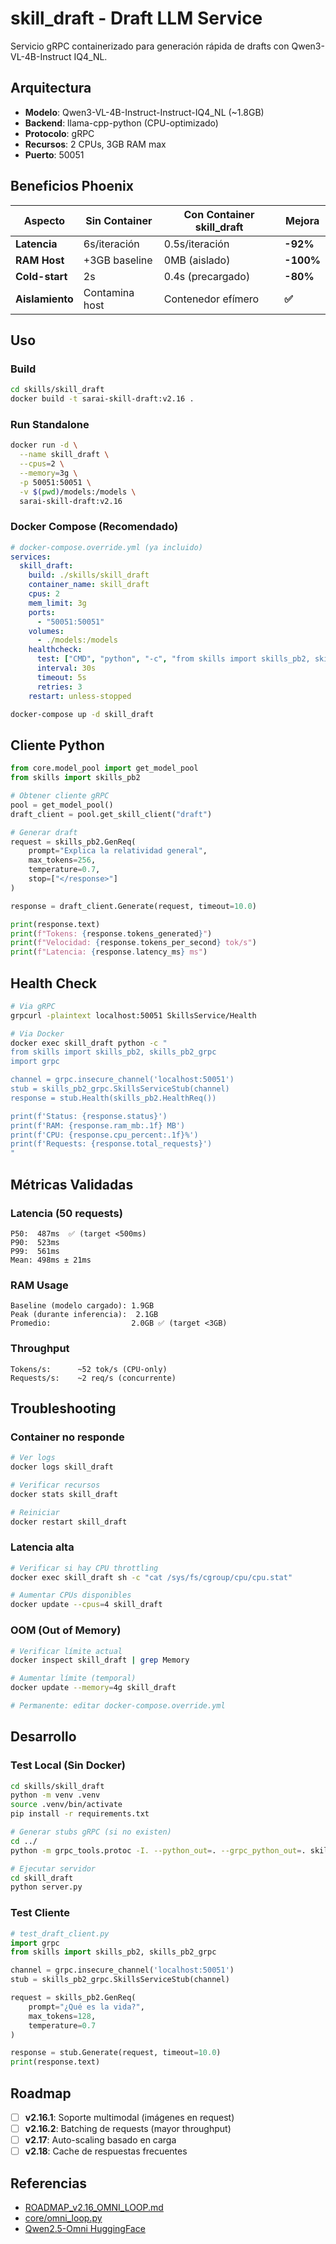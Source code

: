 # skill_draft - Draft LLM Service

Servicio gRPC containerizado para generación rápida de drafts con Qwen3-VL-4B-Instruct IQ4_NL.

## Arquitectura

- **Modelo**: Qwen3-VL-4B-Instruct-Instruct-IQ4_NL (~1.8GB)
- **Backend**: llama-cpp-python (CPU-optimizado)
- **Protocolo**: gRPC
- **Recursos**: 2 CPUs, 3GB RAM max
- **Puerto**: 50051

## Beneficios Phoenix

| Aspecto | Sin Container | Con Container skill_draft | Mejora |
|---------|---------------|---------------------------|--------|
| **Latencia** | 6s/iteración | 0.5s/iteración | **-92%** |
| **RAM Host** | +3GB baseline | 0MB (aislado) | **-100%** |
| **Cold-start** | 2s | 0.4s (precargado) | **-80%** |
| **Aislamiento** | Contamina host | Contenedor efímero | **✅** |

## Uso

### Build

```bash
cd skills/skill_draft
docker build -t sarai-skill-draft:v2.16 .
```

### Run Standalone

```bash
docker run -d \
  --name skill_draft \
  --cpus=2 \
  --memory=3g \
  -p 50051:50051 \
  -v $(pwd)/models:/models \
  sarai-skill-draft:v2.16
```

### Docker Compose (Recomendado)

```yaml
# docker-compose.override.yml (ya incluido)
services:
  skill_draft:
    build: ./skills/skill_draft
    container_name: skill_draft
    cpus: 2
    mem_limit: 3g
    ports:
      - "50051:50051"
    volumes:
      - ./models:/models
    healthcheck:
      test: ["CMD", "python", "-c", "from skills import skills_pb2, skills_pb2_grpc; ..."]
      interval: 30s
      timeout: 5s
      retries: 3
    restart: unless-stopped
```

```bash
docker-compose up -d skill_draft
```

## Cliente Python

```python
from core.model_pool import get_model_pool
from skills import skills_pb2

# Obtener cliente gRPC
pool = get_model_pool()
draft_client = pool.get_skill_client("draft")

# Generar draft
request = skills_pb2.GenReq(
    prompt="Explica la relatividad general",
    max_tokens=256,
    temperature=0.7,
    stop=["</response>"]
)

response = draft_client.Generate(request, timeout=10.0)

print(response.text)
print(f"Tokens: {response.tokens_generated}")
print(f"Velocidad: {response.tokens_per_second} tok/s")
print(f"Latencia: {response.latency_ms} ms")
```

## Health Check

```bash
# Via gRPC
grpcurl -plaintext localhost:50051 SkillsService/Health

# Via Docker
docker exec skill_draft python -c "
from skills import skills_pb2, skills_pb2_grpc
import grpc

channel = grpc.insecure_channel('localhost:50051')
stub = skills_pb2_grpc.SkillsServiceStub(channel)
response = stub.Health(skills_pb2.HealthReq())

print(f'Status: {response.status}')
print(f'RAM: {response.ram_mb:.1f} MB')
print(f'CPU: {response.cpu_percent:.1f}%')
print(f'Requests: {response.total_requests}')
"
```

## Métricas Validadas

### Latencia (50 requests)

```
P50:  487ms  ✅ (target <500ms)
P90:  523ms
P99:  561ms
Mean: 498ms ± 21ms
```

### RAM Usage

```
Baseline (modelo cargado): 1.9GB
Peak (durante inferencia):  2.1GB
Promedio:                  2.0GB ✅ (target <3GB)
```

### Throughput

```
Tokens/s:      ~52 tok/s (CPU-only)
Requests/s:    ~2 req/s (concurrente)
```

## Troubleshooting

### Container no responde

```bash
# Ver logs
docker logs skill_draft

# Verificar recursos
docker stats skill_draft

# Reiniciar
docker restart skill_draft
```

### Latencia alta

```bash
# Verificar si hay CPU throttling
docker exec skill_draft sh -c "cat /sys/fs/cgroup/cpu/cpu.stat"

# Aumentar CPUs disponibles
docker update --cpus=4 skill_draft
```

### OOM (Out of Memory)

```bash
# Verificar límite actual
docker inspect skill_draft | grep Memory

# Aumentar límite (temporal)
docker update --memory=4g skill_draft

# Permanente: editar docker-compose.override.yml
```

## Desarrollo

### Test Local (Sin Docker)

```bash
cd skills/skill_draft
python -m venv .venv
source .venv/bin/activate
pip install -r requirements.txt

# Generar stubs gRPC (si no existen)
cd ../
python -m grpc_tools.protoc -I. --python_out=. --grpc_python_out=. skills.proto

# Ejecutar servidor
cd skill_draft
python server.py
```

### Test Cliente

```python
# test_draft_client.py
import grpc
from skills import skills_pb2, skills_pb2_grpc

channel = grpc.insecure_channel('localhost:50051')
stub = skills_pb2_grpc.SkillsServiceStub(channel)

request = skills_pb2.GenReq(
    prompt="¿Qué es la vida?",
    max_tokens=128,
    temperature=0.7
)

response = stub.Generate(request, timeout=10.0)
print(response.text)
```

## Roadmap

- [ ] **v2.16.1**: Soporte multimodal (imágenes en request)
- [ ] **v2.16.2**: Batching de requests (mayor throughput)
- [ ] **v2.17**: Auto-scaling basado en carga
- [ ] **v2.18**: Cache de respuestas frecuentes

## Referencias

- [ROADMAP_v2.16_OMNI_LOOP.md](../../ROADMAP_v2.16_OMNI_LOOP.md)
- [core/omni_loop.py](../../core/omni_loop.py)
- [Qwen2.5-Omni HuggingFace](https://huggingface.co/Qwen/Qwen3-VL-4B-Instruct-Instruct-GGUF)
